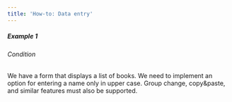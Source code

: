 ```yaml
---
title: 'How-to: Data entry'
---
```


##### Example 1

###### Condition

We have a form that displays a list of books. We need to implement an option for entering a name only in upper case. Group change, copy&paste, and similar features must also be supported.



  
